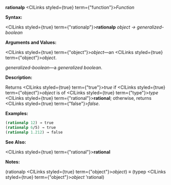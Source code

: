 **rationalp** <ClLinks styled={true} term={"function"}><i>Function</i></ClLinks> 



**Syntax:** 



<ClLinks styled={true} term={"rationalp"}><b>rationalp</b></ClLinks> *object → generalized-boolean* 



**Arguments and Values:** 



<ClLinks styled={true} term={"object"}><i>object</i></ClLinks>—an <ClLinks styled={true} term={"object"}><i>object</i></ClLinks>. 



*generalized-boolean*—a *generalized boolean*. 



**Description:** 



Returns <ClLinks styled={true} term={"true"}><i>true</i></ClLinks> if <ClLinks styled={true} term={"object"}><i>object</i></ClLinks> is of <ClLinks styled={true} term={"type"}><i>type</i></ClLinks> <ClLinks styled={true} term={"rational"}><b>rational</b></ClLinks>; otherwise, returns <ClLinks styled={true} term={"false"}><i>false</i></ClLinks>. 



**Examples:**
```lisp
(rationalp 12) → true 
(rationalp 6/5) → true 
(rationalp 1.212) → false 
```
**See Also:** 



<ClLinks styled={true} term={"rational"}><b>rational</b></ClLinks> 



**Notes:** 



(rationalp <ClLinks styled={true} term={"object"}><i>object</i></ClLinks>) *≡* (typep <ClLinks styled={true} term={"object"}><i>object</i></ClLinks> ’rational) 







 



 




